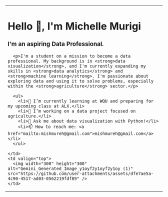 <table>
  <tr>
    <td valign="top">
      <h1>Hello 👋, I'm Michelle Murigi</h1>
      <h3>I'm an aspiring Data Professional.</h3>
      
      <p>I'm a student on a mission to become a data professional. My background is in <strong>data visualization</strong>, and I'm currently expanding my skills in <strong>data analytics</strong> and <strong>machine learning</strong>. I'm passionate about exploring data and using it to solve problems, especially within the <strong>agriculture</strong> sector.</p>
      
      <ul>
        <li>🌱 I’m currently learning at WQU and preparing for my upcoming class at ALX.</li>
        <li>🔭 I’m working on a data project focused on agriculture.</li>
        <li>💬 Ask me about data visualization with Python!</li>
        <li>📫 How to reach me: <a href="mailto:mishmureh@gmail.com">mishmureh@gmail.com</a></li>
      </ul>
      
    </td>
    <td valign="top">
      <img width="300" height="300" alt="Gemini_Generated_Image_y1oyf2y1oyf2y1oy (1)" src="https://github.com/user-attachments/assets/dfe7ae5a-4c90-4517-ad03-0562219fdf89" />
    </td>
  </tr>
</table>
